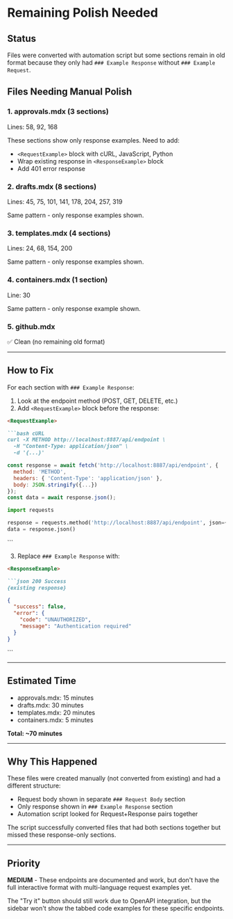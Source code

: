 # Remaining Polish Needed

## Status
Files were converted with automation script but some sections remain in old format because they only had `### Example Response` without `### Example Request`.

## Files Needing Manual Polish

### 1. approvals.mdx (3 sections)
Lines: 58, 92, 168

These sections show only response examples. Need to add:
- `<RequestExample>` block with cURL, JavaScript, Python
- Wrap existing response in `<ResponseExample>` block
- Add 401 error response

### 2. drafts.mdx (8 sections)
Lines: 45, 75, 101, 141, 178, 204, 257, 319

Same pattern - only response examples shown.

### 3. templates.mdx (4 sections)
Lines: 24, 68, 154, 200

Same pattern - only response examples shown.

### 4. containers.mdx (1 section)
Line: 30

Same pattern - only response example shown.

### 5. github.mdx
✅ Clean (no remaining old format)

---

## How to Fix

For each section with `### Example Response`:

1. Look at the endpoint method (POST, GET, DELETE, etc.)
2. Add `<RequestExample>` block before the response:

```markdown
<RequestExample>

```bash cURL
curl -X METHOD http://localhost:8887/api/endpoint \
  -H "Content-Type: application/json" \
  -d '{...}'
```

```javascript JavaScript
const response = await fetch('http://localhost:8887/api/endpoint', {
  method: 'METHOD',
  headers: { 'Content-Type': 'application/json' },
  body: JSON.stringify({...})
});
const data = await response.json();
```

```python Python
import requests

response = requests.method('http://localhost:8887/api/endpoint', json={...})
data = response.json()
```

</RequestExample>
```

3. Replace `### Example Response` with:

```markdown
<ResponseExample>

```json 200 Success
{existing response}
```

```json 401 Unauthorized
{
  "success": false,
  "error": {
    "code": "UNAUTHORIZED",
    "message": "Authentication required"
  }
}
```

</ResponseExample>
```

---

## Estimated Time
- approvals.mdx: 15 minutes
- drafts.mdx: 30 minutes
- templates.mdx: 20 minutes
- containers.mdx: 5 minutes

**Total: ~70 minutes**

---

## Why This Happened

These files were created manually (not converted from existing) and had a different structure:
- Request body shown in separate `### Request Body` section
- Only response shown in `### Example Response` section
- Automation script looked for Request+Response pairs together

The script successfully converted files that had both sections together but missed these response-only sections.

---

## Priority

**MEDIUM** - These endpoints are documented and work, but don't have the full interactive format with multi-language request examples yet.

The "Try it" button should still work due to OpenAPI integration, but the sidebar won't show the tabbed code examples for these specific endpoints.
